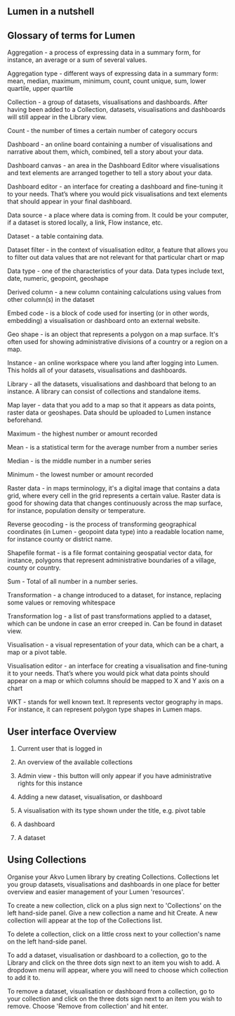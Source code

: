 ## Lumen in a nutshell
<!-- ![type:video](https://www.youtube.com/embed/qEj6-3ee8pk)
![type:video](https://player.vimeo.com/video/212001735?h=f3e5f5ae8e) -->

## Glossary of terms for Lumen
Aggregation - a process of expressing data in a summary form, for instance, an average or a sum of several values.

Aggregation type - different ways of expressing data in a summary form: mean, median, maximum, minimum, count, count unique, sum, lower quartile, upper quartile

Collection - a group of datasets, visualisations and dashboards. After having been added to a Collection, datasets, visualisations and dashboards will still appear in the Library view.

Count - the number of times a certain number of category occurs

Dashboard - an online board containing a number of visualisations and narrative about them, which, combined, tell a story about your data.

Dashboard canvas - an area in the Dashboard Editor where visualisations and text elements are arranged together to tell a story about your data.

Dashboard editor - an interface for creating a dashboard and fine-tuning it to your needs. That’s where you would pick visualisations and text elements that should appear in your final dashboard.

Data source -  a place where data is coming from. It could be your computer, if a dataset is stored locally, a link, Flow instance, etc.

Dataset - a table containing data.

Dataset filter - in the context of visualisation editor, a feature that allows you to filter out data values that are not relevant for that particular chart or map

Data type - one of the characteristics of your data. Data types include text, date, numeric, geopoint, geoshape

Derived column - a new column containing calculations using values from other column(s) in the dataset

Embed code - is a block of code used for inserting (or in other words, embedding) a visualisation or dashboard onto an external website. 

Geo shape - is an object that represents a polygon on a map surface. It's often used for showing administrative divisions of a country or a region on a map.

Instance - an online workspace where you land after logging into Lumen. This holds all of your datasets, visualisations and dashboards. 

Library - all the datasets, visualisations and dashboard that belong to an instance. A library can consist of collections and standalone items.

Map layer - data that you add to a map so that it appears as data points, raster data or geoshapes. Data should be uploaded to Lumen instance beforehand.

Maximum - the highest number or amount recorded

Mean - is a statistical term for the average number from a number series

Median - is the middle number in a number series

Minimum -  the lowest number or amount recorded

Raster data - in maps terminology, it's a digital image that contains a data grid, where every cell in the grid represents a certain value. Raster data is good for showing data that changes continuously across the map surface, for instance, population density or temperature.

Reverse geocoding - is the process of transforming geographical coordinates (in Lumen - geopoint data type) into a readable location name, for instance county or district name.

Shapefile format - is a file format containing geospatial vector data, for instance, polygons that represent administrative boundaries of a village, county or country.

Sum - Total of all number in a number series.

Transformation - a change introduced to a dataset, for instance, replacing some values or removing whitespace

Transformation log - a list of past transformations applied to a dataset, which can be undone in case an error creeped in. Can be found in dataset view.

Visualisation - a visual representation of your data, which can be a chart, a map or a pivot table.

Visualisation editor - an interface for creating a visualisation and fine-tuning it to your needs. That’s where you would pick what data points should appear on a map or which columns should be mapped to X and Y axis on a chart

WKT - stands for well known text. It represents vector geography in maps. For instance, it can represent polygon type shapes in Lumen maps.

## User interface Overview

1. Current user that is logged in

2. An overview of the available collections

3. Admin view - this button will only appear if you have administrative rights for this instance

4. Adding a new dataset, visualisation, or dashboard 

5. A visualisation with its type shown under the title, e.g. pivot table

6. A dashboard

7. A dataset

## Using Collections
Organise your Akvo Lumen library by creating Collections. Collections let you group datasets, visualisations and dashboards in one place for better overview and easier management of your Lumen 'resources'.

To create a new collection, click on a plus sign next to 'Collections' on the left hand-side panel. Give a new collection a name and hit Create. A new collection will appear at the top of the Collections list.




To delete a collection, click on a little cross next to your collection's name on the left hand-side panel.

To add a dataset, visualisation or dashboard to a collection, go to the Library and click on the three dots sign next to an item you wish to add. A dropdown menu will appear, where you will need to choose which collection to add it to.




To remove a dataset, visualisation or dashboard from a collection, go to your collection and click on the three dots sign next to an item you wish to remove. Choose 'Remove from collection' and hit enter.

